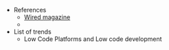 - References
	- [Wired magazine](https://www.wired.com/)
	-
- List of trends
	- Low Code Platforms and Low code development